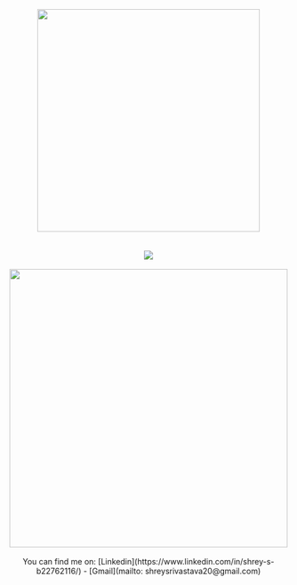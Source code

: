 <div align="center">
<img src="https://i.imgur.com/8MupZHY.gif" width="400px" />
<br>
<br>
<br>
<img src="https://github-readme-stats.vercel.app/api?username=shrey2506&show_icons=true" />
<br>
<br>
<a href="https://github.com/shrey2506?tab=repositories">
  <img width="500px" src="https://github-readme-stats.anuraghazra1.vercel.app/api/top-langs/?username=victorabarros&count_private=true&layout=compact&hide=makefile,shell&hide_title=true&hide_border=true" />
</a>
<br>
<br>
You can find me on:
[Linkedin](https://www.linkedin.com/in/shrey-s-b22762116/) - [Gmail](mailto: shreysrivastava20@gmail.com)

</div>
